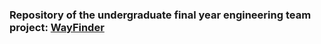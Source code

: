 ### Repository of the undergraduate final year engineering team project: [WayFinder](https://github.com/dstrzelbicki/WayFinder)
